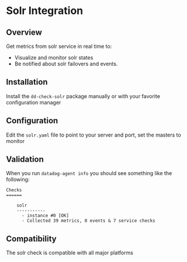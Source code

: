 # Solr Integration

## Overview

Get metrics from solr service in real time to:

* Visualize and monitor solr states
* Be notified about solr failovers and events.

## Installation

Install the `dd-check-solr` package manually or with your favorite configuration manager

## Configuration

Edit the `solr.yaml` file to point to your server and port, set the masters to monitor

## Validation

When you run `datadog-agent info` you should see something like the following:

    Checks
    ======

        solr
        -----------
          - instance #0 [OK]
          - Collected 39 metrics, 0 events & 7 service checks

## Compatibility

The solr check is compatible with all major platforms
